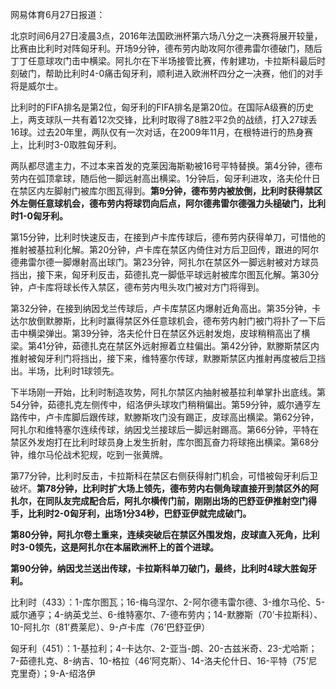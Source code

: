 网易体育6月27日报道：

北京时间6月27日凌晨3点，2016年法国欧洲杯第六场八分之一决赛将展开较量，比赛由比利时对阵匈牙利。开场9分钟，德布劳内助攻阿尔德弗雷尔德破门，随后丁丁任意球攻门击中横梁。阿扎尔在下半场接管比赛，传射建功，卡拉斯科最后时刻破门，帮助比利时4-0痛击匈牙利，顺利进入欧洲杯四分之一决赛，他们的对手将是威尔士。

比利时的FIFA排名是第2位，匈牙利的FIFA排名是第20位。在国际A级赛的历史上，两支球队一共有着12次交锋，比利时取得了8胜2平2负的战绩，打入27球丢16球。过去20年里，两队仅有一次对话，在2009年11月，在根特进行的热身赛上，比利时3-0取胜匈牙利。

两队都尽遣主力，不过本来首发的克莱因海斯勒被16号平特替换。第4分钟，德布劳内在弧顶拿球，随后他一脚远射高出横梁。1分钟后，匈牙利进攻，洛夫伦什日在禁区内左脚射门被库尔图瓦得到。**第9分钟，德布劳内被放倒，比利时获得禁区外左侧任意球机会，德布劳内将球罚向后点，阿尔德弗雷尔德强力头槌破门，比利时1-0匈牙利。**

第15分钟，比利时快速反击，在接到卢卡库传球后，德布劳内获得单刀，可惜他的推射被基拉利化解。第20分钟，卢卡库在禁区内倚住对方后卫回传，跟进的阿尔德弗雷尔德一脚爆射高出球门。第23分钟，阿扎尔在禁区外一脚远射被对方球员挡出，接下来，匈牙利反击，茹德扎克一脚低平球远射被库尔图瓦化解。第30分钟，卢卡库将球长传入禁区，德布劳内甩头攻门被对方门将得到。

第32分钟，在接到纳因戈兰传球后，卢卡库禁区内爆射近角高出。第35分钟，卡达尔放倒默滕斯，比利时赢得禁区外任意球机会，德布劳内射门被门将扑了一下后击中横梁弹出。第39分钟，洛夫伦什日在禁区外远射发炮，皮球稍稍高出了横梁。第41分钟，茹德扎克在禁区外远射擦着立柱偏出。第42分钟，默滕斯禁区内推射被匈牙利门将挡出，接下来，维特塞尔传球，默滕斯禁区内推射再度被后卫挡出。半场，比利时1球领先。

下半场刚一开始，比利时制造攻势，阿扎尔禁区内抽射被基拉利单掌扑出底线。第54分钟，茹德扎克左侧传中，绍洛伊头球攻门稍稍偏出。第59分钟，威尔通亨左路传中，卢卡库脚后跟传球，默滕斯攻门没有踢正，皮球高出横梁。第62分钟，阿扎尔和维特塞尔连续传球，纳因戈兰接球后一脚远射踢高。第66分钟，平特在禁区外发炮打在比利时球员身上发生折射，库尔图瓦奋力将球拖出横梁。第68分钟，维尔马伦战术犯规，吃到一张黄牌。

第77分钟，比利时反击，卡拉斯科在禁区右侧获得射门机会，可惜被匈牙利后卫破坏。**第78分钟，比利时扩大场上领先，德布劳内右侧角球直接开到禁区外的阿扎尔，在同队友完成配合后，阿扎尔横传门前，刚刚出场的巴舒亚伊推射空门得手，比利时2-0匈牙利，出场1分34秒，巴舒亚伊就完成破门。**

**第80分钟，阿扎尔卷土重来，连续突破后在禁区外围发炮，皮球直入死角，比利时3-0领先，这是阿扎尔在本届欧洲杯上的首个进球。**

**第90分钟，纳因戈兰送出传球，卡拉斯科单刀破门，最终，比利时4球大胜匈牙利。**

比利时（433）：1-库尔图瓦；16-梅乌涅尔、2-阿尔德韦雷尔德、3-维尔马伦、5-威尔通亨；4-纳英戈兰、6-维特塞尔、7-德布劳内；14-默滕斯（70’卡拉斯科）、10-阿扎尔（81’费莱尼）、9-卢卡库（76’巴舒亚伊）

匈牙利（451）：1-基拉利；4-卡达尔、2-亚当-朗、20-古兹米奇、23-尤哈斯；7-茹德扎克、8-纳吉、10-格拉（46’阿克斯）、14-洛夫伦什日、16-平特（75’尼克里奇）；9-A-绍洛伊

